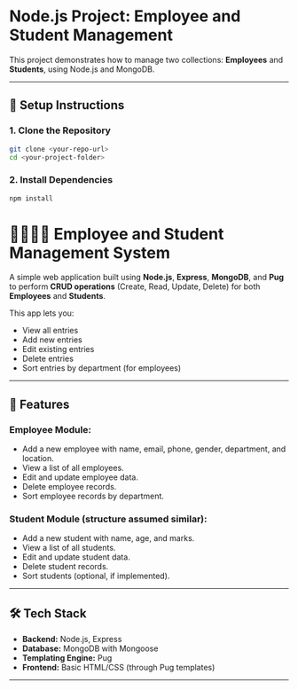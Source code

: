 # Node.js Project: Employee and Student Management

This project demonstrates how to manage two collections: **Employees** and **Students**, using Node.js and MongoDB.

---

## 🔧 Setup Instructions

### 1. Clone the Repository

```bash
git clone <your-repo-url>
cd <your-project-folder>
```
### 2. Install Dependencies
```bash
npm install
```
# 🧑‍💼👨‍🎓 Employee and Student Management System

A simple web application built using **Node.js**, **Express**, **MongoDB**, and **Pug** to perform **CRUD operations** (Create, Read, Update, Delete) for both **Employees** and **Students**.

This app lets you:
- View all entries
- Add new entries
- Edit existing entries
- Delete entries
- Sort entries by department (for employees)

---

## 🚀 Features

### Employee Module:
- Add a new employee with name, email, phone, gender, department, and location.
- View a list of all employees.
- Edit and update employee data.
- Delete employee records.
- Sort employee records by department.

### Student Module (structure assumed similar):
- Add a new student with name, age, and marks.
- View a list of all students.
- Edit and update student data.
- Delete student records.
- Sort students (optional, if implemented).

---

## 🛠 Tech Stack

- **Backend:** Node.js, Express
- **Database:** MongoDB with Mongoose
- **Templating Engine:** Pug
- **Frontend:** Basic HTML/CSS (through Pug templates)

---


